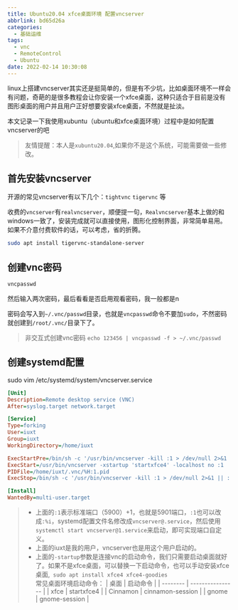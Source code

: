 ```yaml
---
title: Ubuntu20.04 xfce桌面环境 配置vncserver
abbrlink: bd65d26a
categories:
  - 基础运维
tags:
  - vnc
  - RemoteControl
  - Ubuntu
date: 2022-02-14 10:30:08
---
```


linux上搭建vncserver其实还是挺简单的，但是有不少坑，比如桌面环境不一样会有问题，奇葩的是很多教程会让你安装一个xfce桌面，这种只适合于目前是没有图形桌面的用户并且用户正好想要安装xfce桌面，不然就是扯淡。

本文记录一下我使用xubuntu（ubuntu和xfce桌面环境）过程中是如何配置vncserver的吧

> 友情提醒：本人是`xubuntu20.04`,如果你不是这个系统，可能需要做一些修改。

## 首先安装vncserver

开源的常见vncserver有以下几个：`tightvnc`  `tigervnc` 等

收费的`vncserver`有`realvncserver`，顺便提一句，`Realvncserver`基本上做的和windows一致了，安装完成就可以直接使用，图形化控制界面，非常简单易用。如果不介意付费软件的话，可以考虑，省的折腾。

```bash
sudo apt install tigervnc-standalone-server
```

## 创建vnc密码

```bash
vncpasswd
```

然后输入两次密码，最后看看是否启用观看密码，我一般都是n

密码会写入到`~/.vnc/passwd`目录，也就是`vncpasswd`命令不要加`sudo`，不然密码就创建到`/root/.vnc/`目录下了。  

> 非交互式创建vnc密码 `echo 123456 | vncpasswd -f > ~/.vnc/passwd`

## 创建systemd配置

sudo vim /etc/systemd/system/vncserver.service

```ini
[Unit]
Description=Remote desktop service (VNC)
After=syslog.target network.target

[Service]
Type=forking
User=iuxt
Group=iuxt
WorkingDirectory=/home/iuxt

ExecStartPre=/bin/sh -c '/usr/bin/vncserver -kill :1 > /dev/null 2>&1 || :'
ExecStart=/usr/bin/vncserver -xstartup 'startxfce4' -localhost no :1
PIDFile=/home/iuxt/.vnc/%H:1.pid
ExecStop=/bin/sh -c '/usr/bin/vncserver -kill :1 > /dev/null 2>&1 || :'

[Install]
WantedBy=multi-user.target
```

> - 上面的`:1`表示标准端口（5900）+1，也就是5901端口，`:1`也可以改成`:%i`，systemd配置文件名修改成`vncserver@.service`，然后使用`systemctl start vncserver@1.service`来启动，即可实现端口自定义。
> - 上面的iuxt是我的用户，vncserver也是用这个用户启动的。  
> - 上面的`-startup`参数是连接vnc的启动命令，我们只需要启动桌面就好了。如果不是xfce桌面，可以替换一下启动命令，也可以手动安装xfce桌面,` sudo apt install xfce4 xfce4-goodies`  
> 常见桌面环境启动命令：
> | 桌面     | 启动命令         |
> | -------- | ---------------- |
> | xfce     | startxfce4       |
> | Cinnamon | cinnamon-session |
> | gnome    | gnome-session    |
